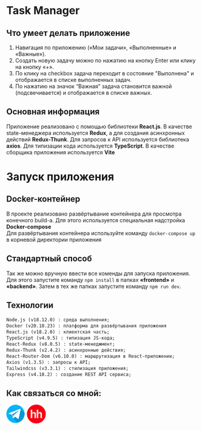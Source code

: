 # Task Manager

## Что умеет делать приложение

1) Навигация по приложению («Мои задачи», «Выполненные» и «Важные»).
2) Создать новую задачу можно по нажатию на кнопку Enter или клику на кнопку «+».
3) По клику на checkbox задача переходит в состояние "Выполнена" и отображается в списке выполненных задач.
4) По нажатию на значок “Важная” задача становится важной (подсвечивается) и отображается в списке важных.

## Основная информация

Приложение реализовано с помощью библиотеки **React.js**. В качестве state-менеджера используется **Redux**, а для создания асинхронных действий **Redux-Thunk**. Для запросов к API используется библиотека **axios**. Для типизации кода используется **TypeScript**. В качестве сборщика приложения используется **Vite**

# Запуск приложения 

## Docker-контейнер

В проекте реализовано развёртывание контейнера для просмотра конечного build-а. Для этого используется специальная надстройка **Docker-compose**<br>
Для развёртывания контейнера используйте команду ```docker-compose up``` в корневой директории приложения

## Стандартный способ

Так же можно вручную ввести все коменды для запуска приложения. Для этого запустите команду ```npm install``` в папках **«frontend»** и **«backend»**. Затем в тех же папках запустите команду ```npm run dev```.

## Технологии

```plaintext
Node.js (v18.12.0) : среда выполнения;
Docker (v20.10.23) : платформа для развёртывания приложения
React.js (v18.2.0) : клиентская часть;
TypeScript (v4.9.5) : типизация JS-кода;
React-Redux (v8.0.5) : state-менеджмент;
Redux-Thunk (v2.4.2) : асинхронные действия;
React-Router-Dom (v6.10.0) : маршрутизация в React-приложении;
Axios (v1.3.5) : запросы к API;
Tailwindcss (v3.3.1) : стилизация приложения;
Express (v4.18.2) : создание REST API сервиса;
```

## Как связаться со мной:
[![](/screenshots/telegram.png)](https://t.me/m_morgunets) [![](/screenshots/hh.png)](https://yaroslavl.hh.ru/applicant/resumes/view?resume=e5c06f44ff0bd0a4010039ed1f7a68336e5a66)
